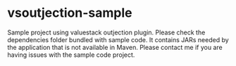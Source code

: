 vsoutjection-sample
===================

Sample project using valuestack outjection plugin. Please check the dependencies folder bundled with sample code. It contains JARs needed by the application that is not available in Maven. Please contact me if you are having issues with the sample code project.


